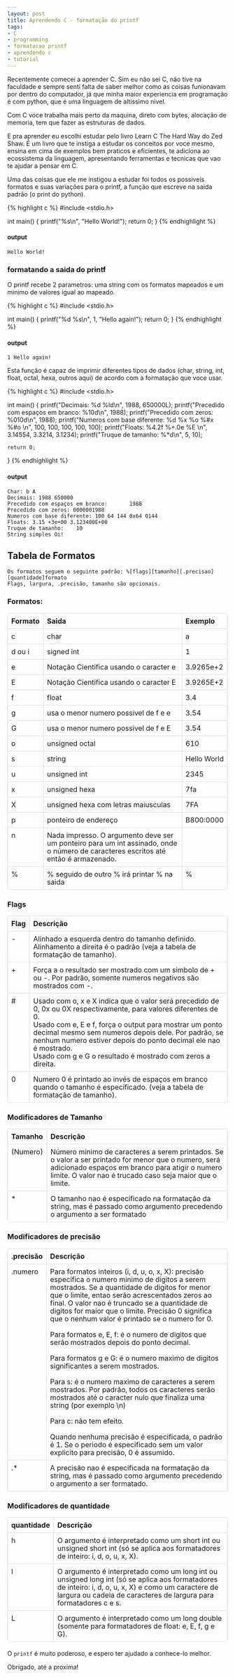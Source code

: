 ```yaml
---
layout: post
title: Aprendendo C - formatação do printf
tags:
- C
- programming
- formatacao printf
- aprendendo c
- tutorial
---
```

<style type="text/css">

table {
  max-width: 100%;
  border-collapse: collapse;
  border-spacing: 0;
}
.table {
  width: 100%;
  margin-bottom: 18px;
}
.table th, .table td {
  padding: 8px;
  line-height: 18px;
  text-align: left;
  vertical-align: top;
  border-top: 1px solid #ddd;
}
.table th {
  font-weight: bold;
}
.table thead th {
  vertical-align: bottom;
}
.table thead:first-child tr th, .table thead:first-child tr td {
  border-top: 0;
}
.table tbody + tbody {
  border-top: 2px solid #ddd;
}
.table-condensed th, .table-condensed td {
  padding: 4px 5px;
}
.table-bordered {
  border: 1px solid #ddd;
  border-collapse: separate;
  *border-collapse: collapsed;
  -webkit-border-radius: 4px;
  -moz-border-radius: 4px;
  border-radius: 4px;
}
.table-bordered th + th,
.table-bordered td + td,
.table-bordered th + td,
.table-bordered td + th {
  border-left: 1px solid #ddd;
}
.table-bordered thead:first-child tr:first-child th, .table-bordered tbody:first-child tr:first-child th, .table-bordered tbody:first-child tr:first-child td {
  border-top: 0;
}
.table-bordered thead:first-child tr:first-child th:first-child, .table-bordered tbody:first-child tr:first-child td:first-child {
  -webkit-border-radius: 4px 0 0 0;
  -moz-border-radius: 4px 0 0 0;
  border-radius: 4px 0 0 0;
}
.table-bordered thead:first-child tr:first-child th:last-child, .table-bordered tbody:first-child tr:first-child td:last-child {
  -webkit-border-radius: 0 4px 0 0;
  -moz-border-radius: 0 4px 0 0;
  border-radius: 0 4px 0 0;
}
.table-bordered thead:last-child tr:last-child th:first-child, .table-bordered tbody:last-child tr:last-child td:first-child {
  -webkit-border-radius: 0 0 0 4px;
  -moz-border-radius: 0 0 0 4px;
  border-radius: 0 0 0 4px;
}
.table-bordered thead:last-child tr:last-child th:last-child, .table-bordered tbody:last-child tr:last-child td:last-child {
  -webkit-border-radius: 0 0 4px 0;
  -moz-border-radius: 0 0 4px 0;
  border-radius: 0 0 4px 0;
}
.table-striped tbody tr:nth-child(odd) td, .table-striped tbody tr:nth-child(odd) th {
  background-color: #f9f9f9;
}
.table tbody tr:hover td, .table tbody tr:hover th {
  background-color: #f5f5f5;
}
table .span1 {
  float: none;
  width: 44px;
  margin-left: 0;
}
table .span2 {
  float: none;
  width: 124px;
  margin-left: 0;
}
table .span3 {
  float: none;
  width: 204px;
  margin-left: 0;
}
table .span4 {
  float: none;
  width: 284px;
  margin-left: 0;
}
table .span5 {
  float: none;
  width: 364px;
  margin-left: 0;
}
table .span6 {
  float: none;
  width: 444px;
  margin-left: 0;
}
table .span7 {
  float: none;
  width: 524px;
  margin-left: 0;
}
table .span8 {
  float: none;
  width: 604px;
  margin-left: 0;
}
table .span9 {
  float: none;
  width: 684px;
  margin-left: 0;
}
table .span10 {
  float: none;
  width: 764px;
  margin-left: 0;
}
table .span11 {
  float: none;
  width: 844px;
  margin-left: 0;
}
table .span12 {
  float: none;
  width: 924px;
  margin-left: 0;
}
</style>

Recentemente comecei a aprender C. Sim eu não sei C, não tive na faculdade e sempre senti
falta de saber melhor como as coisas funionavam por dentro do computador,
já que minha maior experiencia em programação é com python, que é uma linguagem de altissimo nivel.

Com C voce trabalha mais perto da maquina, direto com bytes, alocação de memoria, tem que fazer as estruturas de dados.

E pra aprender eu escolhi estudar pelo livro Learn C The Hard Way do Zed Shaw.
É um livro que te instiga a estudar os conceitos por voce mesmo, ensina em cima
de exemplos bem praticos e eficientes, te adiciona ao ecossistema da linguagem, apresentando ferramentas e tecnicas que vao te ajudar a pensar em C.

Uma das coisas que ele me instigou a estudar foi todos os possiveis formatos e
suas variações para o printf, a função que escreve na saida padrão (o print do python).

{% highlight c %}
#include <stdio.h>

int main() {
    printf("%s\n", "Hello World!");
    return 0;
}
{% endhighlight %}

#### output

    Hello World!

> 

### formatando a saida do printf

O printf recebe 2 parametros: uma string com os formatos mapeados e um minimo de valores igual ao mapeado.

{% highlight c %}
#include <stdio.h>

int main() {
    printf("%d %s\n", 1, "Hello again!");
    return 0;
}
{% endhighlight %}

#### output

    1 Hello again!

> 

Esta função é capaz de imprimir diferentes tipos de dados (char, string, int, float, octal, hexa, outros aqui) de acordo com a formatação que voce usar.

{% highlight c %}
#include <stdio.h>

int main() {
    printf("Decimais: %d %ld\n", 1988, 650000L);
    printf("Precedido com espaços em branco: %10d\n", 1988);
    printf("Precedido com zeros: %010d\n", 1988);
    printf("Numeros com base diferente: %d %x %o %#x %#o \n", 100, 100, 100, 100, 100);
    printf("Floats: %4.2f %+.0e %E \n", 3.14554, 3.3214, 3.1234);
    printf("Truque de tamanho: %*d\n", 5, 10);

    return 0;
}
{% endhighlight %}

#### output

    Char: b A
    Decimais: 1988 650000
    Precedido com espaços em branco:       1988
    Precedido com zeros: 0000001988
    Numeros com base diferente: 100 64 144 0x64 0144
    Floats: 3.15 +3e+00 3.123400E+00
    Truque de tamanho:    10
    String simples Oi!

## Tabela de Formatos

    Os formatos seguem o seguinte padrão: %[flags][tamanho][.precisao][quantidade]formato
    Flags, largura, .precisão, tamanho são opcionais.

### Formatos:
<table class="table table-bordered"><tbody><tr><th>Formato</th>
      <th>Saida</th>
      <th>Exemplo</th>
    </tr><tr><td>c</td>
      <td>char</td>
      <td>a</td>
    </tr><tr><td>d ou i</td>
      <td>signed int</td>
      <td>1</td>
    </tr><tr><td>e</td>
      <td>Notação Cientifica usando o caracter e</td>
      <td>3.9265e+2</td>
    </tr><tr><td>E</td>
      <td>Notação Cientifica usando o caracter E</td>
      <td>3.9265E+2</td>
    </tr><tr><td>f</td>
      <td>float</td>
      <td>3.4</td>
    </tr><tr><td>g</td>
      <td>usa o menor numero possivel de f e e</td>
      <td>3.54</td>
    </tr><tr><td>G</td>
      <td>usa o menor numero possivel de f e E</td>
      <td>3.54</td>
    </tr><tr><td>o</td>
      <td>unsigned octal</td>
      <td>610</td>
    </tr><tr><td>s</td>
      <td>string</td>
      <td>Hello World</td>
    </tr><tr><td>u</td>
      <td>unsigned int</td>
      <td>2345</td>
    </tr><tr><td>x</td>
      <td>unsigned hexa</td>
      <td>7fa</td>
    </tr><tr><td>X</td>
      <td>unsigned hexa com letras maiusculas</td>
      <td>7FA</td>
    </tr><tr><td>p</td>
      <td>ponteiro de endereço</td>
      <td>B800:0000</td>
    </tr><tr><td>n</td>
      <td>Nada impresso. O argumento deve ser um ponteiro para um int assinado, onde o número de caracteres escritos até então é armazenado.</td>
      <td></td>
    </tr><tr><td>%</td>
      <td>% seguido de outro % irá printar % na saida</td>
      <td>%</td>
    </tr></tbody></table>

### Flags
<table class="table table-bordered"><tbody><!-- Results table headers --><tr><th>Flag</th>
      <th>Descrição</th>
    </tr><tr><td>-</td>
      <td>Alinhado a esquerda dentro do tamanho definido. Alinhamento a direita é o padrão (veja a tabela de formatação de tamanho).</td>
    </tr><tr><td>+</td>
      <td>Força a o resultado ser mostrado com um simbolo de + ou -. Por padrão, somente numeros negativos são mostrados com -.</td>
    </tr><tr><td>#</td>
      <td>Usado com o, x e X indica que o valor será precedido de 0, 0x ou 0X  respectivamente, para valores diferentes de 0.<br>Usado com e, E e f, força o output para mostrar um ponto decimal mesmo sem numeros depois dele. Por padrão, se nenhum numero estiver depois do ponto decimal ele nao é mostrado.<br>Usado com g e G o resultado é mostrado com zeros a direita.</td>
    </tr><tr><td>0</td>
      <td>Numero 0 é printado ao invés de espaços em branco quando o tamanho é especificado. (veja a tabela de formatação de tamanho).</td>
    </tr></tbody></table>

### Modificadores de Tamanho
<table class="table table-bordered"><tbody><!-- Results table headers --><tr><th>Tamanho</th>
      <th>Descrição</th>
    </tr><tr><td>(Numero)</td>
      <td>Número minimo de caracteres a serem printados. Se o valor a ser printado for menor que o numero, será adicionado espaços em branco para atigir o numero limite. O valor nao é trucado caso seja maior que o limite.</td>
    </tr><tr><td>*</td>
      <td>O tamanho nao é especificado na formatação da string, mas é passado como argumento precedendo o argumento a ser formatado</td>
    </tr></tbody></table>

### Modificadores de precisão
<table class="table table-bordered"><tbody><!-- Results table headers --><tr><th>.precisão</th>
      <th>Descrição</th>
    </tr><tr><td>.numero</td>
      <td>Para formatos inteiros (i, d, u, o, x, X): precisão especifica o numero minimo de digitos a serem mostrados. Se a quantidade de digitos for menor que o limite, entao serão acrescentados zeros ao final. O valor nao é truncado se a quantidade de digitos for maior que o limite.  Precisão 0 significa que o nenhum valor é printado se o numero for 0.<br><br>Para formatos e, E, f: é o numero de digitos que serão mostrados depois do ponto decimal.<br><br>Para formatos g e G: é o numero maximo de digitos significantes a serem mostrados.<br><br>Para s: é o numero maximo de caracteres a serem mostrados. Por padrão, todos os caracteres serão mostrados até o caracter nulo que finaliza uma string (por exemplo \n)<br><br>Para c: não tem efeito.<br><br>Quando nenhuma precisão é especificada, o padrão é 1. Se o periodo é especificado sem um valor explicito para precisão, 0 é assumido.</td>
    </tr><tr><td>.*</td>
      <td>A precisão nao é especificada na formatação da string, mas é passado como argumento precedendo o argumento a ser formatado.</td>
    </tr></tbody></table>

### Modificadores de quantidade
<table class="table table-bordered"><tbody><!-- Results table headers --><tr><th>quantidade</th>
      <th>Descrição</th>
    </tr><tr><td>h</td>
      <td>O argumento é interpretado como um short int ou unsigned short int (só se aplica aos formatadores de inteiro: i, d, o,  u,  x,  X).</td>
    </tr><tr><td>l</td>
      <td>O argumento é interpretado como um long int ou unsigned long int (só se aplica aos formatadores de inteiro: i, d, o,  u,  x,  X) e como um caractere de largura ou cadeia de caracteres de largura para formatadores c e s.</td>
    </tr><tr><td>L</td>
      <td>O argumento é interpretado como um long double (somente para formatadores de float: e, E, f, g e G).<br></td>
    </tr></tbody></table>

O `printf` é muito poderoso, e espero ter ajudado a conhece-lo melhor.

Obrigado, até a proxima!

